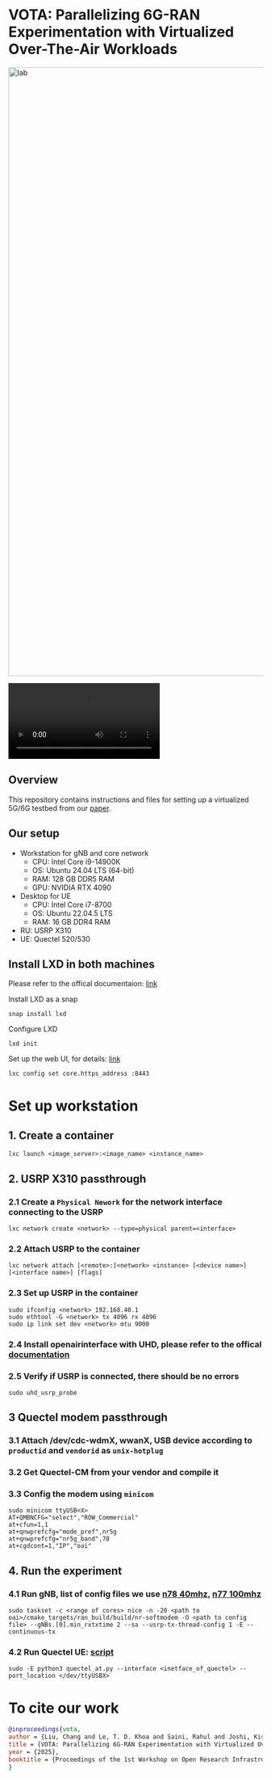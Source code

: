 # VOTA: Parallelizing 6G-RAN Experimentation with Virtualized Over-The-Air Workloads

<img width="3584" height="1205" alt="lab" src="https://github.com/user-attachments/assets/99da5637-3612-44f5-9950-ada2c41e3a94" />



![Demo video](assets/demo-vota.mp4)

## Overview 
This repository contains instructions and files for setting up a virtualized 5G/6G testbed from our [paper](assets/OpenRIT6G_2025_VOTA.pdf).

## Our setup
- Workstation for gNB and core network
    - CPU: Intel Core i9-14900K
    - OS:  Ubuntu 24.04 LTS (64-bit)
    - RAM: 128 GB DDR5 RAM
    - GPU: NVIDIA RTX 4090 
- Desktop for UE
    - CPU: Intel Core i7-8700 
    - OS: Ubuntu 22.04.5 LTS
    - RAM: 16 GB DDR4 RAM
- RU: USRP X310 
- UE: Quectel 520/530

## Install LXD in both machines
Please refer to the offical documentaion: [link](https://canonical.com/lxd/install)

Install LXD as a snap
```
snap install lxd
```

Configure LXD
```
lxd init
```

Set up the web UI, for details: [link](https://documentation.ubuntu.com/lxd/stable-5.21/tutorial/ui/)
```
lxc config set core.https_address :8443
```


# Set up workstation
## 1. Create a container
```
lxc launch <image_server>:<image_name> <instance_name>
```
## 2. USRP X310 passthrough
### 2.1 Create a  `Physical Nework` for the network interface connecting to the USRP
```
lxc network create <network> --type=physical parent=<interface>
```
### 2.2 Attach USRP to the container
```
lxc network attach [<remote>:]<network> <instance> [<device name>] [<interface name>] [flags]
```
### 2.3 Set up USRP in the container 
```
sudo ifconfig <network> 192.168.40.1
sudo ethtool -G <network> tx 4096 rx 4096
sudo ip link set dev <network> mtu 9000
```

### 2.4 Install openairinterface with UHD, please refer to the offical [documentation](https://gitlab.eurecom.fr/oai/openairinterface5g/-/blob/develop/doc/NR_SA_Tutorial_COTS_UE.md)

### 2.5 Verify if USRP is connected, there should be no errors
```
sudo uhd_usrp_probe
```

## 3 Quectel modem passthrough
### 3.1 Attach /dev/cdc-wdmX, wwanX, USB device according to `productid` and `vendorid` as `unix-hotplug`

### 3.2 Get Quectel-CM from your vendor and compile it
### 3.3 Config the modem using `minicom`
```
sudo minicom ttyUSB<X>
AT+QMBNCFG="select","ROW_Commercial"
at+cfun=1,1
at+qnwprefcfg="mode_pref",nr5g
at+qnwprefcfg="nr5g_band",78
at+cgdcont=1,"IP","oai"
```



## 4. Run the experiment
### 4.1 Run gNB, list of config files we use [n78 40mhz](config/b78_40mhz.conf), [n77 100mhz](config/n77_100mhz.conf) 
```
sudo taskset -c <range of cores> nice -n -20 <path to oai>/cmake_targets/ran_build/build/nr-softmodem -O <path to config file> --gNBs.[0].min_rxtxtime 2 --sa --usrp-tx-thread-config 1 -E --continuous-tx
```

### 4.2 Run Quectel UE: [script](scripts/quectel_at.py)
```
sudo -E python3 quectel_at.py --interface <inetface_of_quectel> --port_location </dev/ttyUSBX>
```

# To cite our work
```bibtex
@inproceedings{vota,
author = {Liu, Chang and Le, T. D. Khoa and Saini, Rahul and Joshi, Kishor C. and Exarchakos, George},
title = {VOTA: Parallelizing 6G-RAN Experimentation with Virtualized Over-The-Air Workloads},
year = {2025},
booktitle = {Proceedings of the 1st Workshop on Open Research Infrastructures and Toolkits for 6G},
}
```